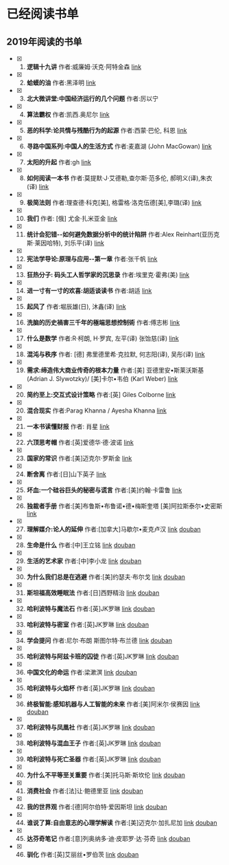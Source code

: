 # 已经阅读书单

## 2019年阅读的书单
- [x] 1. **逻辑十九讲**  作者:威廉姆·沃克·阿特金森 [link](./book/2019/逻辑十九讲.md)
- [x] 2. **蛤蟆的油**  作者:黑泽明 [link](./book/2019/蛤蟆的油.md)
- [x] 3. **北大微讲堂:中国经济运行的几个问题**  作者:厉以宁
- [x] 4. **算法霸权**  作者:凯西.奥尼尔 [link](./book/2019/算法霸权.md)
- [x] 5. **恶的科学:论共情与残酷行为的起源**  作者:西蒙·巴伦, 科恩 [link](./book/2019/恶的科学_论共情与残酷行为的起源.md)
- [x] 6. **寻路中国系列:中国人的生活方式**  作者:麦嘉湖 (John MacGowan) [link](./book/2019/寻路中国难过系列_中国人的生活方式.md)
- [x] 7. **太阳的升起** 作者:gh [link](./book/2019/红色经典歌曲钢琴曲集-太阳的升起.md)
- [x] 8. **如何阅读一本书** 作者:莫提默·J·艾德勒,查尔斯·范多伦, 郝明义(译),朱衣(译)   [link](./book/2019/如何阅读一本书.md)
- [x] 9. **极简法则** 作者:理查德·科克[美], 格雷格·洛克伍德[美],李璐(译)   [link](./book/2019/极简法则.md)
- [x] 10. **我们** 作者: [俄] 尤金·扎米亚金   [link](./book/2019/我们.md)
- [x] 11. **统计会犯错--如何避免数据分析中的统计陷阱** 作者:Alex Reinhart(亚历克斯·莱因哈特), 刘乐平(译)   [link](./book/2019/统计会犯错-如何避免数据分析中的统计陷阱.md)
- [x] 12. **宪法学导论:原理与应用--第一章** 作者:张千帆   [link](./book/2019/宪法学导论原理与应用-第一章.md)
- [x] 13. **狂热分子: 码头工人哲学家的沉思录** 作者:埃里克·霍弗(美)   [link](./book/2019/狂热分子-码头工人哲学家的沉思录.md)
- [x] 14. **进一寸有一寸的欢喜:胡适谈读书** 作者:胡适   [link](./book/2019/进一寸有一寸的欢喜-胡适谈读书.md)
- [x] 15. **起风了** 作者:堀辰雄(日), 沐鑫(译)   [link](./book/2019/起风了.md)
- [x] 16. **洗脑的历史禍害三千年的極端思想控制術** 作者:傅志彬   [link](./book/2019/洗脑的历史禍害三千年的極端思想控制術.md)
- [x] 17. **什么是数学**  作者:R·柯朗,  H·罗宾, 左平(译) 张饴慈(译)   [link](./book/2019/什么是数学.md)
- [x] 18. **混沌与秩序**  作者:  [德] 弗里德里希·克拉默, 何志阳(译), 吴彤(译)  [link](./book/2019/混沌与秩序.md)
- [x] 19. **需求:缔造伟大商业传奇的根本力量**  作者:[美] 亚德里安•斯莱沃斯基(Adrian J. Slywotzky)/ [美]卡尔•韦伯 (Karl Weber)  [link](./book/2019/需求_缔造伟大商业传奇的根本力量.md)
- [x] 20. **简约至上:交互式设计策略**  作者:[英] Giles Colborne     [link](./book/2019/简约至上_交互式设计策略.md)
- [x] 20. **混合现实** 作者:Parag Khanna / Ayesha Khanna  [link](./book/2019/混合现实.md)
- [x] 21. **一本书读懂财报** 作者: 肖星 [link](./book/2019/一本书读懂财报.md)
- [x] 22. **六顶思考帽** 作者:[英]爱德华·德·波诺 [link](./book/2019/六顶思考帽.md)
- [x] 23. **国家的常识** 作者:[美]迈克尔·罗斯金 [link](./book/2019/国家的常识.md)
- [x] 24. **断舍离** 作者:[日]山下英子 [link](./book/2019/断舍离.md)
- [x] 25. **坏血:一个硅谷巨头的秘密与谎言** 作者:[美]约翰·卡雷鲁 [link](./book/2019/坏血_一个硅谷巨头的秘密与谎言.md)
- [x] 26. **独裁者手册** 作者:[美]布鲁斯•布鲁诺•德•梅斯奎塔 [美]阿拉斯泰尔•史密斯  [link](./book/2019/独裁者手册.md)
- [x] 27. **理解媒介:论人的延伸** 作者:[加拿大]马歇尔•麦克卢汉  [link](./book/2019/理解媒介-论人的延伸.md) [douban](https://book.douban.com/subject/11595177/)
- [x] 28. **生命是什么** 作者:[中]王立铭  [link](./book/2019/生命是什么.md) [douban](https://book.douban.com/subject/30263244/)
- [x] 29. **生活的艺术家** 作者:[中]李小龙  [link](./book/2019/生活的艺术家.md) [douban](https://book.douban.com/subject/21355964/)
- [x] 30. **为什么我们总是在逃避** 作者:[美]约瑟夫·布尔戈  [link](./book/2019/为什么我们总是在逃避.md) [douban](https://book.douban.com/subject/30476828/)
- [x] 31. **斯坦福高效睡眠法** 作者:[日]西野精治  [link](./book/2019/斯坦福高效睡眠法.md) [douban](https://book.douban.com/subject/30351542/)
- [x] 32. **哈利波特与魔法石** 作者:[英]JK罗琳  [link](./book/2019/哈利波特与魔法石.md) [douban](https://book.douban.com/subject/1041007/)
- [x] 33. **哈利波特与密室** 作者:[英]JK罗琳  [link](./book/2019/哈利波特与密室.md) [douban](https://book.douban.com/subject/1039487/)
- [x] 34. **学会提问** 作者:尼尔·布朗 斯图尔特·布兰德  [link](./book/2019/学会提问.md) [douban](https://book.douban.com/subject/20428922/)
- [x] 35. **哈利波特与阿兹卡班的囚徒** 作者:[英]JK罗琳  [link](./book/2019/哈利波特与阿兹卡班的囚徒.md) [douban](https://book.douban.com/subject/1071241/)
- [x] 36. **中国文化的命运** 作者:梁漱溟  [link](./book/2019/中国文化的命运.md) [douban](https://book.douban.com/subject/5350197/)
- [x] 35. **哈利波特与火焰杯** 作者:[英]JK罗琳  [link](./book/2019/哈利波特与火焰杯.md) [douban](https://book.douban.com/subject/1009257/)
- [x] 36. **终极智能:感知机器与人工智能的未来** 作者:[美]阿米尔·侯赛因  [link](./book/2019/终极智能-感知机器与人工智能的未来.md) [douban](https://book.douban.com/subject/30266499/)
- [x] 37. **哈利波特与凤凰社** 作者:[英]JK罗琳  [link](./book/2019/哈利波特与凤凰社.md) [douban](https://book.douban.com/subject/1214898/)
- [x] 38. **哈利波特与混血王子** 作者:[英]JK罗琳  [link](./book/2019/哈利波特与混血王子.md) [douban](https://book.douban.com/subject/1432596/)
- [x] 39. **哈利波特与死亡圣器** 作者:[英]JK罗琳  [link](./book/2019/哈利波特与死亡圣器.md) [douban](https://book.douban.com/subject/2295163/)
- [x] 40. **为什么不平等至关重要** 作者:[美]托马斯·斯坎伦  [link](./book/2019/为什么不平等至关重要.md) [douban](https://book.douban.com/subject/33408162/)
- [x] 41. **消费社会** 作者:[法]让·鲍德里亚  [link](./book/2019/消费社会.md) [douban](https://book.douban.com/subject/25900948/)
- [x] 42. **我的世界观** 作者:[德]阿尔伯特·爱因斯坦  [link](./book/2019/我的世界观.md) [douban](https://book.douban.com/subject/30320887/)
- [x] 44. **谁说了算:自由意志的心理学解读** 作者:[美]迈克尔·加扎尼加  [link](./book/2019/谁说了算-自由意志的心理学解读.md) [douban](https://book.douban.com/subject/24859467/)
- [x] 45. **达芬奇笔记** 作者:[意]列奥纳多·迪·皮耶罗·达·芬奇  [link](./book/2019/达芬奇笔记.md) [douban](https://book.douban.com/subject/30201299/)
- [x] 46. **驯化** 作者:[英]艾丽丝•罗伯茨 [link](./book/2019/驯化.md) [douban](https://book.douban.com/subject/30447356/)

